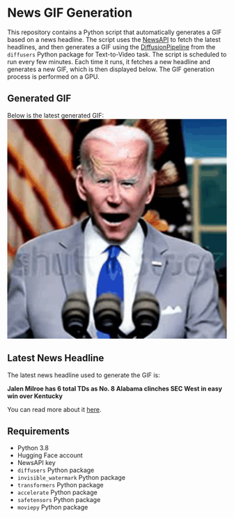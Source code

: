 # News GIF Generation
This repository contains a Python script that automatically generates a GIF based on a news headline. The script uses the [NewsAPI](https://newsapi.org/) to fetch the latest headlines, and then generates a GIF using the [DiffusionPipeline](https://github.com/huggingface/diffusers) from the `diffusers` Python package for Text-to-Video task.
The script is scheduled to run every few minutes. Each time it runs, it fetches a new headline and generates a new GIF, which is then displayed below. The GIF generation process is performed on a GPU.

## Generated GIF
Below is the latest generated GIF:
![Generated GIF](output.gif?raw=true&v=1699832019)

## Latest News Headline
The latest news headline used to generate the GIF is:

**Jalen Milroe has 6 total TDs as No. 8 Alabama clinches SEC West in easy win over Kentucky**

You can read more about it [here](https://sports.yahoo.com/jalen-milroe-has-6-total-tds-as-no-8-alabama-clinches-sec-west-in-easy-win-over-kentucky-202615699.html).

## Requirements
- Python 3.8
- Hugging Face account
- NewsAPI key
- `diffusers` Python package
- `invisible_watermark` Python package
- `transformers` Python package
- `accelerate` Python package
- `safetensors` Python package
- `moviepy` Python package
